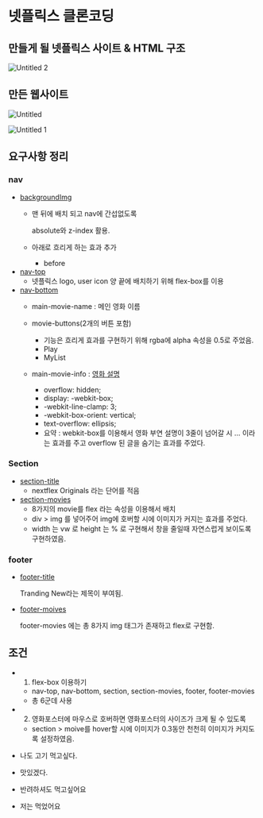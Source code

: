 # 넷플릭스 클론코딩

## 만들게 될 넷플릭스 사이트 & HTML 구조

![Untitled 2](https://github.com/leebongseung/goormtoon-html-css-netflex-croncoding/assets/101985441/29809bd5-9400-446a-a3e2-6ab123442646)

## 만든 웹사이트

![Untitled](https://github.com/leebongseung/goormtoon-html-css-netflex-croncoding/assets/101985441/914e885a-15fe-4a52-8dfb-d5d344c0e67e)

![Untitled 1](https://github.com/leebongseung/goormtoon-html-css-netflex-croncoding/assets/101985441/c653b62e-6a97-4d4f-9472-7a65c5322001)

## 요구사항 정리

### nav

- [backgroundImg](https://github.com/leebongseung/goormtoon-html-css-netflex-croncoding/blob/3278befa038f1c7f6b7353db8a808967eb5d146a/styles/nav.css#L19)
    - 맨 뒤에 배치 되고 nav에 간섭없도록
        
        absolute와 z-index 활용.
        
    - 아래로 흐리게 하는 효과 추가
        - before
- [nav-top](https://github.com/leebongseung/goormtoon-html-css-netflex-croncoding/blob/3278befa038f1c7f6b7353db8a808967eb5d146a/styles/nav.css#L40)
    - 넷플릭스 logo, user icon 양 끝에 배치하기 위해 flex-box를 이용
- [nav-bottom](https://github.com/leebongseung/goormtoon-html-css-netflex-croncoding/blob/3278befa038f1c7f6b7353db8a808967eb5d146a/styles/nav.css#L51)
    - main-movie-name : 메인 영화 이름
    
    - movie-buttons(2개의 버튼 포함)
        - 기능은 흐리게 효과를 구현하기 위해 rgba에 alpha 속성을 0.5로 주었음.
        - Play
        - MyList
    - main-movie-info : [영화 설명](https://github.com/leebongseung/goormtoon-html-css-netflex-croncoding/blob/3278befa038f1c7f6b7353db8a808967eb5d146a/styles/nav.css#L87C12-L87C12)
        - overflow: hidden;
        - display: -webkit-box;
        - -webkit-line-clamp: 3;
        - -webkit-box-orient: vertical;
        - text-overflow: ellipsis;
        - 요약 : webkit-box를 이용해서 영화 부연 설명이 3줄이 넘어갈 시 … 이라는 효과를 주고 overflow 된 글을 숨기는 효과를 주었다.

### Section

- [section-title](https://github.com/leebongseung/goormtoon-html-css-netflex-croncoding/blob/577f44ed6a2b47a47271eefcbc9fa79c00bffbff/styles/section.css#L8)
    - nextflex Originals 라는 단어를 적음
- [section-movies](https://github.com/leebongseung/goormtoon-html-css-netflex-croncoding/blob/ee5a3fa2ce69854d4ee05b92655fce82ca13fafc/styles/section.css#L12)
    - 8가지의 movie를 flex 라는 속성을 이용해서 배치
    - div > img 를 넣어주어 img에 호버할 시에 이미지가 커지는 효과를 주었다.
    - width 는 vw 로 height 는 % 로 구현해서 창을 줄일때 자연스럽게 보이도록 구현하였음.
            

### footer

- [footer-title](https://github.com/leebongseung/goormtoon-html-css-netflex-croncoding/blob/577f44ed6a2b47a47271eefcbc9fa79c00bffbff/styles/footer.css#L8)
    
    Tranding New라는 제목이 부여됨.
    
- [footer-moives](https://github.com/leebongseung/goormtoon-html-css-netflex-croncoding/blob/577f44ed6a2b47a47271eefcbc9fa79c00bffbff/styles/footer.css#L15)
    
    footer-movies 에는 총 8가지 img 태그가 존재하고 flex로 구현함.
    

## 조건

- 1. flex-box 이용하기
    - nav-top, nav-bottom, section, section-movies, footer, footer-movies
    - 총 6군데 사용

- 2. 영화포스터에 마우스로 호버하면 영화포스터의 사이즈가 크게 될 수 있도록
    - section > moive를 hover할 시에 이미지가 0.3동안 천천히 이미지가 커지도록 설정하였음.

- 나도 고기 먹고싶다.
- 맛있겠다.
- 반려하셔도 먹고싶어요
- 저는 먹었어요

